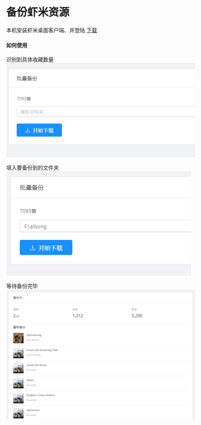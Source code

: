 # 备份虾米资源
本机安装虾米桌面客户端、并登陆
[下载](https://github.com/xiami2021/backup/raw/main/dist/backup-0.0.1.exe)

#### 如何使用
识别到具体收藏数量  
![first](first.png)

填入要备份到的文件夹  
![second](second.png)

等待备份完毕  
![wait](wait.png)
